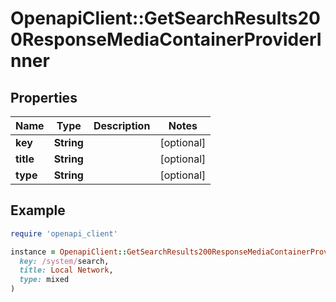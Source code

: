 # OpenapiClient::GetSearchResults200ResponseMediaContainerProviderInner

## Properties

| Name | Type | Description | Notes |
| ---- | ---- | ----------- | ----- |
| **key** | **String** |  | [optional] |
| **title** | **String** |  | [optional] |
| **type** | **String** |  | [optional] |

## Example

```ruby
require 'openapi_client'

instance = OpenapiClient::GetSearchResults200ResponseMediaContainerProviderInner.new(
  key: /system/search,
  title: Local Network,
  type: mixed
)
```

